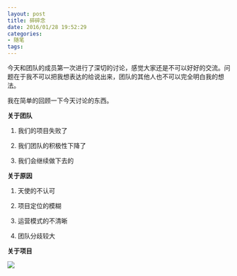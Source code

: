 ```yaml
---
layout: post
title: 碎碎念
date: 2016/01/28 19:52:29
categories: 
- 随笔
tags: 
---
```


今天和团队的成员第一次进行了深切的讨论，感觉大家还是不可以好好的交流。问题在于我不可以把我想表达的给说出来，团队的其他人也不可以完全明白我的想法。

我在简单的回顾一下今天讨论的东西。

**关于团队**

1. 我们的项目失败了

2. 我们团队的积极性下降了

3. 我们会继续做下去的

**关于原因**

1. 天使的不认可

2. 项目定位的模糊

3. 运营模式的不清晰

4. 团队分歧较大

**关于项目**

![](https://ww4.sinaimg.cn/large/65e4f1e6gw1fahq7i0uc4j20wm0byaav.jpg)

